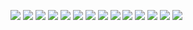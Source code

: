 ![](Documentation/Images/Bejeweled%20in%20Arduino%20-%201.jpg)
![](Documentation/Images/Bejeweled%20in%20Arduino%20-%202.jpg)
![](Documentation/Images/Bejeweled%20in%20Arduino%20-%203.jpg)
![](Documentation/Images/Bejeweled%20in%20Arduino%20-%204.jpg)
![](Documentation/Images/Bejeweled%20in%20Arduino%20-%205.jpg)
![](Documentation/Images/Bejeweled%20in%20Arduino%20-%206.jpg)
![](Documentation/Images/Bejeweled%20in%20Arduino%20-%207.jpg)
![](Documentation/Images/Bejeweled%20in%20Arduino%20-%208.jpg)
![](Documentation/Images/Bejeweled%20in%20Arduino%20-%209.jpg)
![](Documentation/Images/Bejeweled%20in%20Arduino%20-%2010.jpg)
![](Documentation/Images/Bejeweled%20in%20Arduino%20-%2011.jpg)
![](Documentation/Images/Bejeweled%20in%20Arduino%20-%2012.jpg)
![](Documentation/Images/Bejeweled%20in%20Arduino%20-%2013.jpg)
![](Documentation/Images/Bejeweled%20in%20Arduino%20-%2014.jpg)
